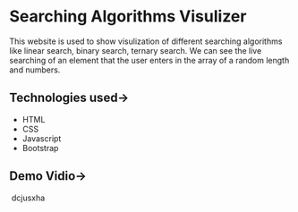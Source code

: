# Searching Algorithms Visulizer

This website is used to show visulization of different searching algorithms like linear search, binary search, ternary search. We can see the live searching of an element that the user enters in the array of a random length and numbers.

## Technologies used->
- HTML
- CSS
- Javascript
- Bootstrap

## Demo Vidio->
![]()
dcjusxha

